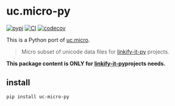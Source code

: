 # uc.micro-py

[![pypi](https://img.shields.io/pypi/v/uc-micro-py)](https://pypi.org/project/uc-micro-py/)
[![CI](https://github.com/tsutsu3/uc.micro-py/workflows/CI/badge.svg?branch=main)](https://github.com/tsutsu3/uc.micro-py/actions)
[![codecov](https://codecov.io/gh/tsutsu3/uc.micro-py/branch/main/graph/badge.svg?token=5Y7559D69U)](https://codecov.io/gh/tsutsu3/uc.micro-py)

This is a Python port of [uc.micro](https://github.com/markdown-it/uc.micro).

> Micro subset of unicode data files for [linkify-it-py](https://github.com/tsutsu3/linkify-it-py) projects.

**This package content is ONLY for [linkify-it-py](https://github.com/tsutsu3/linkify-it-py)projects needs.**

## install

```bash
pip install uc-micro-py
```

